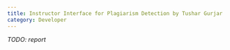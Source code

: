 ```yaml
---
title: Instructor Interface for Plagiarism Detection by Tushar Gurjar
category: Developer
---
```


_TODO: report_